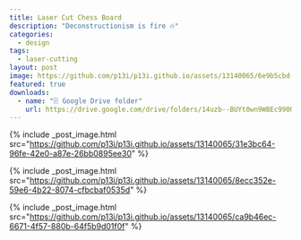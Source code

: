 ```yaml
---
title: Laser Cut Chess Board
description: "Deconstructionism is fire 🔥"
categories:
  - design
tags:
  - laser-cutting
layout: post
image: https://github.com/p13i/p13i.github.io/assets/13140065/6e9b5cbd-3fa2-459d-9f4a-7a742f241d33
featured: true
downloads:
  - name: "🗄️ Google Drive folder"
    url: https://drive.google.com/drive/folders/14uzb--BUYt0wn9WBEc990UEHJgcdWpmF?usp=sharing
---
```


{% include _post_image.html src="https://github.com/p13i/p13i.github.io/assets/13140065/31e3bc64-96fe-42e0-a87e-26bb0895ee30" %}

{% include _post_image.html src="https://github.com/p13i/p13i.github.io/assets/13140065/8ecc352e-59e6-4b22-8074-cfbcbaf0535d" %}

{% include _post_image.html src="https://github.com/p13i/p13i.github.io/assets/13140065/ca9b46ec-6671-4f57-880b-64f5b9d01f0f" %}

